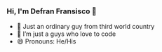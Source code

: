 ### Hi, I'm Defran Fransisco 👋

- 🔭 Just an ordinary guy from third world country
- 🌱 I’m just a guys who love to code
- 😄 Pronouns: He/His
